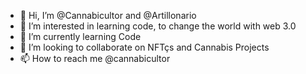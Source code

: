 - 👋 Hi, I’m @Cannabicultor and @Artillonario
- 👀 I’m interested in learning code, to change the world with web 3.0
- 🌱 I’m currently learning Code
- 💞️ I’m looking to collaborate on NFTçs and Cannabis Projects
- 📫 How to reach me @cannabicultor

<!---
Cannabicultor/Cannabicultor is a ✨ special ✨ repository because its `README.md` (this file) appears on your GitHub profile.
You can click the Preview link to take a look at your changes.
--->
